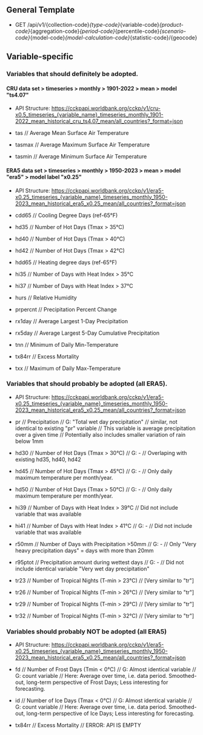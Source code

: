 ## General Template
- GET /api/v1/{collection-code}_{type-code}_{variable-code}_{product-code}_{aggregation-code}_{period-code}_{percentile-code}_{scenario-code}_{model-code}_{model-calculation-code}_{statistic-code}/{geocode}

## Variable-specific

### Variables that should definitely be adopted.

#### CRU data set > timeseries > monthly > 1901-2022 > mean > model "ts4.07"
- API Structure: https://cckpapi.worldbank.org/cckp/v1/cru-x0.5_timeseries_{variable_name}_timeseries_monthly_1901-2022_mean_historical_cru_ts4.07_mean/all_countries?_format=json

- tas // Average Mean Surface Air Temperature
- tasmax // Average Maximum Surface Air Temperature
- tasmin // Average Minimum Surface Air Temperature

#### ERA5 data set > timeseries > monthly > 1950-2023 > mean > model "era5" > model label "x0.25"
- API Structure: https://cckpapi.worldbank.org/cckp/v1/era5-x0.25_timeseries_{variable_name}_timeseries_monthly_1950-2023_mean_historical_era5_x0.25_mean/all_countries?_format=json

- cdd65 // Cooling Degree Days (ref-65°F)
- hd35 // Number of Hot Days (Tmax > 35°C)
- hd40 // Number of Hot Days (Tmax > 40°C)
- hd42 // Number of Hot Days (Tmax > 42°C)
- hdd65 // Heating degree days (ref-65°F)
- hi35 // Number of Days with Heat Index > 35°C
- hi37 // Number of Days with Heat Index > 37°C
- hurs // Relative Humidity
- prpercnt // Precipitation Percent Change
- rx1day // Average Largest 1-Day Precipitation
- rx5day // Average Largest 5-Day Cumulative Precipitation
- tnn // Minimum of Daily Min-Temperature
- tx84rr // Excess Mortality
- txx // Maximum of Daily Max-Temperature

### Variables that should probably be adopted (all ERA5).
- API Structure: https://cckpapi.worldbank.org/cckp/v1/era5-x0.25_timeseries_{variable_name}_timeseries_monthly_1950-2023_mean_historical_era5_x0.25_mean/all_countries?_format=json

- pr // Precipitation // G: "Total wet day precipitation" // similar, not identical to existing "pr" variable // This variable is average precipitation over a given time // Potentially also includes smaller variation of rain below 1mm
- hd30 // Number of Hot Days (Tmax > 30°C) //  G: - // Overlaping with existing hd35, hd40, hd42
- hd45 // Number of Hot Days (Tmax > 45°C) // G: - // Only daily maximum temperature per month/year.
- hd50 // Number of Hot Days (Tmax > 50°C) // G: - // Only daily maximum temperature per month/year.
- hi39 // Number of Days with Heat Index > 39°C // Did not include variable that was available
- hi41 // Number of Days with Heat Index > 41°C // G: - // Did not include variable that was available
- r50mm // Number of Days with Precipitation >50mm // G: - // Only "Very heavy precipitation days" = days with more than 20mm
- r95ptot // Precipitation amount during wettest days //  G: - // Did not include identical variable "Very wet day precipitation"
- tr23 // Number of Tropical Nights (T-min > 23°C) // [Very similar to "tr"]
- tr26 // Number of Tropical Nights (T-min > 26°C) // [Very similar to "tr"]
- tr29 // Number of Tropical Nights (T-min > 29°C) // [Very similar to "tr"]
- tr32 // Number of Tropical Nights (T-min > 32°C) // [Very similar to "tr"]

### Variables should probably NOT be adopted (all ERA5)
- API Structure: https://cckpapi.worldbank.org/cckp/v1/era5-x0.25_timeseries_{variable_name}_timeseries_monthly_1950-2023_mean_historical_era5_x0.25_mean/all_countries?_format=json

- fd // Number of Frost Days (Tmin < 0°C) // G: Almost identical variable // G: count variable // Here: Average over time, i.e. data period. Smoothed-out, long-term perspective of Frost Days; Less interesting for forecasting.
- id // Number of Ice Days (Tmax < 0°C) // G: Almost identical variable // G: count variable // Here: Average over time, i.e. data period. Smoothed-out, long-term perspective of Ice Days; Less interesting for forecasting.
- tx84rr // Excess Mortality // ERROR: API IS EMPTY
